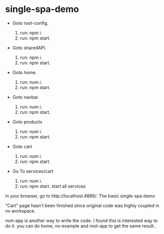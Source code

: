 # single-spa-demo
- Goto root-config. 
    1. run: npm i.
    1. run: npm start.
- Goto sharedAPI. 
    1. run: npm i.
    1. run: npm start.
- Goto home.
    1. run: num i.
    1. run: npm start.
- Goto navbar.
    1. run: num i.
    1. run: npm start.
- Goto products  
    1. run: num i.
    1. run: npm start.
- Goto cart  
    1. run: num i.
    1. run: npm start.

- Go To services/cart
	1. run: num i.
    1. run: npm start.
start all services


    
in your browser, go to http://localhost:4888/.
The basic single-spa demo 

"Cart" page hasn't been finished since original code was highly coupled in nx workspace.

root-app is another way to write the code.  I found this is interested way to do it.
you can do home, nx-example and root-app to get the same result..
